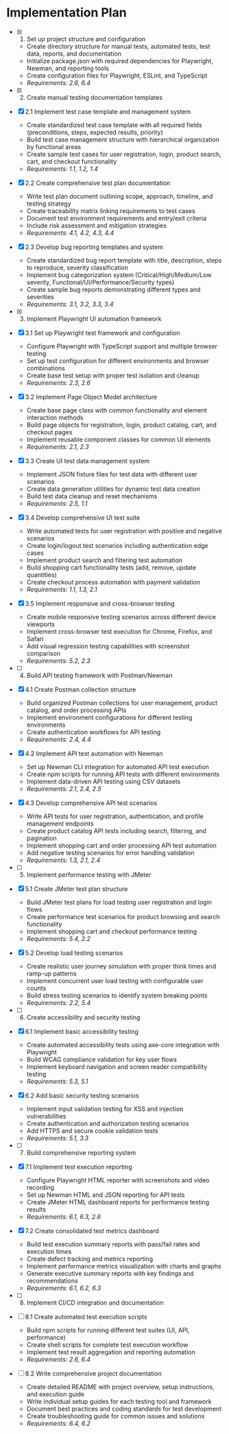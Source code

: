 # Implementation Plan

- [x] 1. Set up project structure and configuration
  - Create directory structure for manual tests, automated tests, test data, reports, and documentation
  - Initialize package.json with required dependencies for Playwright, Newman, and reporting tools
  - Create configuration files for Playwright, ESLint, and TypeScript
  - _Requirements: 2.6, 6.4_

- [x] 2. Create manual testing documentation templates
- [x] 2.1 Implement test case template and management system
  - Create standardized test case template with all required fields (preconditions, steps, expected results, priority)
  - Build test case management structure with hierarchical organization by functional areas
  - Create sample test cases for user registration, login, product search, cart, and checkout functionality
  - _Requirements: 1.1, 1.2, 1.4_

- [x] 2.2 Create comprehensive test plan documentation
  - Write test plan document outlining scope, approach, timeline, and testing strategy
  - Create traceability matrix linking requirements to test cases
  - Document test environment requirements and entry/exit criteria
  - Include risk assessment and mitigation strategies
  - _Requirements: 4.1, 4.2, 4.3, 4.4_

- [x] 2.3 Develop bug reporting templates and system
  - Create standardized bug report template with title, description, steps to reproduce, severity classification
  - Implement bug categorization system (Critical/High/Medium/Low severity, Functional/UI/Performance/Security types)
  - Create sample bug reports demonstrating different types and severities
  - _Requirements: 3.1, 3.2, 3.3, 3.4_

- [x] 3. Implement Playwright UI automation framework
- [x] 3.1 Set up Playwright test framework and configuration
  - Configure Playwright with TypeScript support and multiple browser testing
  - Set up test configuration for different environments and browser combinations
  - Create base test setup with proper test isolation and cleanup
  - _Requirements: 2.3, 2.6_

- [x] 3.2 Implement Page Object Model architecture
  - Create base page class with common functionality and element interaction methods
  - Build page objects for registration, login, product catalog, cart, and checkout pages
  - Implement reusable component classes for common UI elements
  - _Requirements: 2.1, 2.3_

- [x] 3.3 Create UI test data management system
  - Implement JSON fixture files for test data with different user scenarios
  - Create data generation utilities for dynamic test data creation
  - Build test data cleanup and reset mechanisms
  - _Requirements: 2.5, 1.1_

- [x] 3.4 Develop comprehensive UI test suite
  - Write automated tests for user registration with positive and negative scenarios
  - Create login/logout test scenarios including authentication edge cases
  - Implement product search and filtering test automation
  - Build shopping cart functionality tests (add, remove, update quantities)
  - Create checkout process automation with payment validation
  - _Requirements: 1.1, 1.3, 2.1_

- [x] 3.5 Implement responsive and cross-browser testing
  - Create mobile responsive testing scenarios across different device viewports
  - Implement cross-browser test execution for Chrome, Firefox, and Safari
  - Add visual regression testing capabilities with screenshot comparison
  - _Requirements: 5.2, 2.3_

- [ ] 4. Build API testing framework with Postman/Newman
- [x] 4.1 Create Postman collection structure
  - Build organized Postman collections for user management, product catalog, and order processing APIs
  - Implement environment configurations for different testing environments
  - Create authentication workflows for API testing
  - _Requirements: 2.4, 4.4_

- [x] 4.2 Implement API test automation with Newman
  - Set up Newman CLI integration for automated API test execution
  - Create npm scripts for running API tests with different environments
  - Implement data-driven API testing using CSV datasets
  - _Requirements: 2.1, 2.4, 2.5_

- [x] 4.3 Develop comprehensive API test scenarios
  - Write API tests for user registration, authentication, and profile management endpoints
  - Create product catalog API tests including search, filtering, and pagination
  - Implement shopping cart and order processing API test automation
  - Add negative testing scenarios for error handling validation
  - _Requirements: 1.3, 2.1, 2.4_

- [ ] 5. Implement performance testing with JMeter
- [x] 5.1 Create JMeter test plan structure
  - Build JMeter test plans for load testing user registration and login flows
  - Create performance test scenarios for product browsing and search functionality
  - Implement shopping cart and checkout performance testing
  - _Requirements: 5.4, 2.2_

- [x] 5.2 Develop load testing scenarios
  - Create realistic user journey simulation with proper think times and ramp-up patterns
  - Implement concurrent user load testing with configurable user counts
  - Build stress testing scenarios to identify system breaking points
  - _Requirements: 2.2, 5.4_

- [ ] 6. Create accessibility and security testing
- [x] 6.1 Implement basic accessibility testing
  - Create automated accessibility tests using axe-core integration with Playwright
  - Build WCAG compliance validation for key user flows
  - Implement keyboard navigation and screen reader compatibility testing
  - _Requirements: 5.3, 5.1_

- [x] 6.2 Add basic security testing scenarios
  - Implement input validation testing for XSS and injection vulnerabilities
  - Create authentication and authorization testing scenarios
  - Add HTTPS and secure cookie validation tests
  - _Requirements: 5.1, 3.3_

- [ ] 7. Build comprehensive reporting system
- [x] 7.1 Implement test execution reporting
  - Configure Playwright HTML reporter with screenshots and video recording
  - Set up Newman HTML and JSON reporting for API tests
  - Create JMeter HTML dashboard reports for performance testing results
  - _Requirements: 6.1, 6.3, 2.6_

- [x] 7.2 Create consolidated test metrics dashboard
  - Build test execution summary reports with pass/fail rates and execution times
  - Create defect tracking and metrics reporting
  - Implement performance metrics visualization with charts and graphs
  - Generate executive summary reports with key findings and recommendations
  - _Requirements: 6.1, 6.2, 6.3_

- [ ] 8. Implement CI/CD integration and documentation
- [ ] 8.1 Create automated test execution scripts
  - Build npm scripts for running different test suites (UI, API, performance)
  - Create shell scripts for complete test execution workflow
  - Implement test result aggregation and reporting automation
  - _Requirements: 2.6, 6.4_

- [ ] 8.2 Write comprehensive project documentation
  - Create detailed README with project overview, setup instructions, and execution guide
  - Write individual setup guides for each testing tool and framework
  - Document best practices and coding standards for test development
  - Create troubleshooting guide for common issues and solutions
  - _Requirements: 6.4, 6.2_